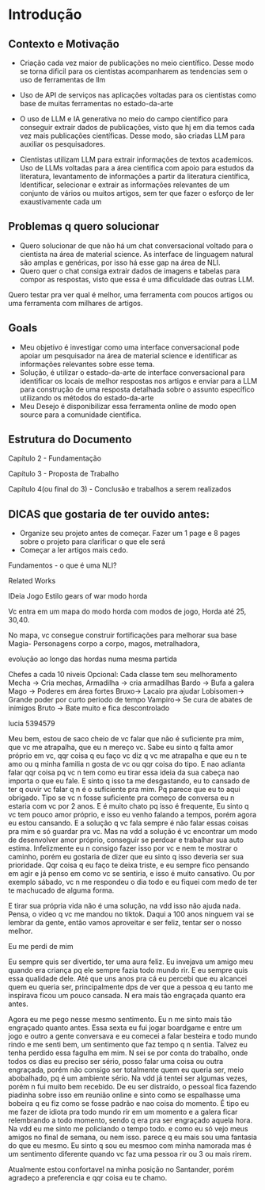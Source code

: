 # Introdução

## Contexto e Motivação

- Criação cada vez maior de publicações no meio científico. Desse modo se torna dificil para os cientistas acompanharem as tendencias sem o uso de ferramentas de llm

- Uso de API de serviços nas aplicações voltadas para os cientistas como base de muitas ferramentas no estado-da-arte

- O uso de LLM e IA generativa no meio do campo científico para conseguir extrair dados de publicações, visto que hj em dia temos cada vez mais publicações científicas. Desse modo, são criadas LLM para auxiliar os pesquisadores.

- Cientistas utilizam LLM para extrair informações de textos academicos. Uso de LLMs voltadas para a área cientifica com apoio para estudos da literatura, levantamento de informações a partir da literatura científica, Identificar, selecionar e extrair as informações relevantes de um conjunto de vários ou muitos artigos, sem ter que fazer o esforço de ler exaustivamente cada um

## Problemas q quero solucionar

- Quero solucionar de que não há um chat conversacional voltado para o cientista na área de material science. As interface de linguagem natural são amplas e genéricas, por isso há esse gap na área de NLI.
- Quero quer o chat consiga extrair dados de imagens e tabelas para compor as respostas, visto que essa é uma dificuldade das outras LLM.   

Quero testar pra ver qual é melhor, uma ferramenta com poucos artigos ou uma ferramenta com milhares de artigos.

## Goals

- Meu objetivo é investigar como uma interface conversacional pode apoiar um pesquisador na área de material science e identificar as informações relevantes sobre esse tema.
- Solução, é utilizar o estado-da-arte de interface conversacional para identificar os locais de melhor respostas nos artigos e enviar para a LLM para construção de uma resposta detalhada sobre o assunto específico utilizando os métodos do estado-da-arte
- Meu Desejo é disponibilizar essa ferramenta online de modo open source para a comunidade cientifica.
    
## Estrutura do Documento

Capítulo 2 - Fundamentação

Capítulo 3 - Proposta de Trabalho

Capítulo 4(ou final do 3) - Conclusão e trabalhos a serem realizados 


## DICAS que gostaria de ter ouvido antes:

- Organize seu projeto antes de começar. Fazer um 1 page e 8 pages sobre o projeto para clarificar o que ele será
- Começar a ler artigos mais cedo.  



Fundamentos - o que é uma NLI?

Related Works


IDeia
Jogo Estilo gears of war modo horda

Vc entra em um mapa do modo horda com modos de jogo, Horda até 25, 30,40.

No mapa, vc consegue construir fortificações para melhorar sua base
Magia-
Personagens corpo a corpo,
magos,
metralhadora,

evolução ao longo das hordas numa mesma partida

Chefes a cada 10 niveis
Opcional: Cada classe tem seu melhoramento
Mecha -> Cria mechas,
Armadilha -> cria armadilhas
Bardo -> Bufa a galera
Mago -> Poderes em área fortes
Bruxo-> Lacaio pra ajudar
Lobisomen-> Grande poder por curto periodo de tempo
Vampiro-> Se cura de abates de inimigos
Bruto -> Bate muito e fica descontrolado







lucia
5394579



















Meu bem, estou de saco cheio de vc falar que não é suficiente pra mim, que vc me atrapalha, que eu n mereço vc.
Sabe eu sinto q falta amor próprio em vc, qqr coisa q eu faço vc diz q vc me atrapalha e que eu n te amo ou q minha familia n gosta de vc ou qqr coisa do tipo.
E nao adianta falar qqr coisa pq vc n tem como eu tirar essa ideia da sua cabeça nao importa o que eu fale.
E sinto q isso ta me desgastando, eu to cansado de ter q ouvir vc falar q n é o suficiente pra mim. Pq parece que eu to aqui obrigado. Tipo se vc n fosse suficiente pra começo de conversa eu n estaria com vc por 2 anos.
E é muito chato pq isso é frequente,
Eu sinto q vc tem pouco amor próprio, e isso eu venho falando a tempos, porém agora eu estou cansando.
E a solução q vc fala sempre é não falar essas coisas pra mim e só guardar pra vc. 
Mas na vdd a solução é vc encontrar um modo de desenvolver amor próprio, conseguir se perdoar e trabalhar sua auto estima.
Infelizmente eu n consigo fazer isso por vc e nem te mostrar o caminho, porém eu gostaria de dizer que eu sinto q isso deveria ser sua prioridade.
Qqr coisa q eu faço te deixa triste, e eu sempre fico pensando em agir e já penso em como vc se sentiria, e isso é muito cansativo. Ou por exemplo sábado, vc n me respondeu o dia todo e eu fiquei com medo de ter te machucado de alguma forma.

E tirar sua própria vida não é uma solução, na vdd isso não ajuda nada. Pensa, o video q vc me mandou no tiktok. Daqui a 100 anos ninguem vai se lembrar da gente, então vamos aproveitar e ser feliz, tentar ser o nosso melhor.

Eu me perdi de mim

Eu sempre quis ser divertido, ter uma aura feliz. Eu invejava um amigo meu quando era criança pq ele sempre fazia todo mundo rir.
E eu sempre quis essa qualidade dele. Até que uns anos pra cá eu percebi que eu alcancei quem eu queria ser, principalmente dps de ver que a pessoa q eu tanto me inspirava ficou um pouco cansada. N era mais tão engraçada quanto era antes.

Agora eu me pego nesse mesmo sentimento. Eu n me sinto mais tão engraçado quanto antes. Essa sexta eu fui jogar boardgame e entre um jogo e outro a gente conversava e eu comecei a falar besteira e todo mundo rindo e me senti bem, um sentimento que faz tempo q n sentia. 
Talvez eu tenha perdido essa fagulha em mim. N sei se por conta do trabalho, onde todos os dias eu preciso ser sério, posso falar uma coisa ou outra engraçada, porém não consigo ser totalmente quem eu queria ser, meio abobalhado, pq é um ambiente sério.
Na vdd já tentei ser algumas vezes, porém n fui muito bem recebido. De eu ser distraído, o pessoal fica fazendo piadinha sobre isso em reunião online e sinto como se espalhasse uma bobeira q eu fiz como se fosse padrão e nao coisa do momento.
É tipo eu me fazer de idiota pra todo mundo rir em um momento e a galera ficar relembrando a todo momento, sendo q era pra ser engraçado aquela hora.
Na vdd eu me sinto me policiando o tempo todo. e como eu só vejo meus amigos no final de semana, ou nem isso. parece q eu mais sou uma fantasia do que eu mesmo.
Eu sinto q sou eu mesmoo com minha namorada mas é um sentimento diferente quando vc faz uma pessoa rir ou 3 ou mais rirem.


Atualmente estou confortavel na minha posição no Santander, porém agradeço a preferencia e qqr coisa eu te chamo.